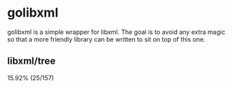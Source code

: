 # golibxml

golibxml is a simple wrapper for libxml. The goal is to avoid any extra magic so that a more friendly library can be written to sit on top of this one.

## libxml/tree

15.92% (25/157)
